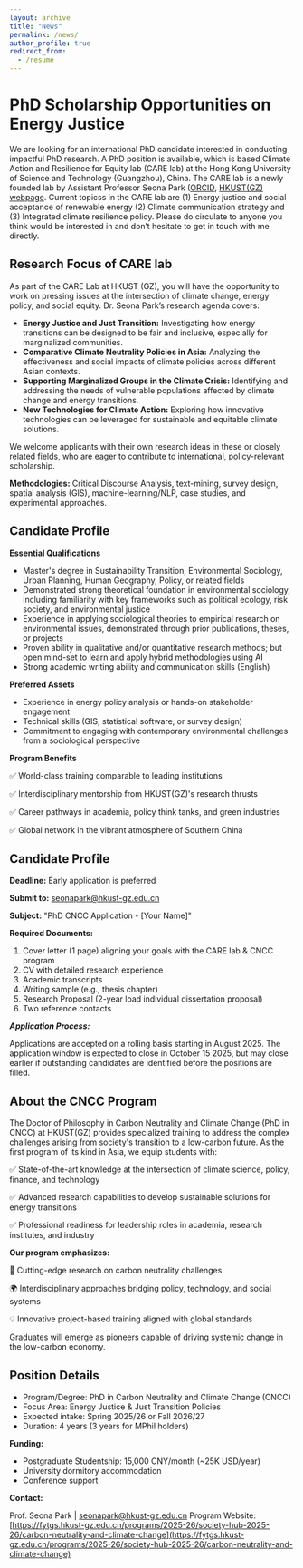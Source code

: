 ```yaml
---
layout: archive
title: "News"
permalink: /news/
author_profile: true
redirect_from:
  - /resume
---
```


# PhD Scholarship Opportunities on Energy Justice

We are looking for an international PhD candidate interested in conducting impactful PhD research. A PhD position is available, which is based Climate Action and Resilience for Equity lab (CARE lab) at the Hong Kong University of Science and Technology (Guangzhou), China. The CARE lab is a newly founded lab by Assistant Professor Seona Park ([ORCID](https://orcid.org/0000-0003-1696-5571), [HKUST(GZ) webpage](https://facultyprofiles.hkust-gz.edu.cn/faculty-personal-page/PARK-Seona/seonapark). Current topicss in the CARE lab are (1) Energy justice and social acceptance of renewable energy (2) Climate communication strategy and (3) Integrated climate resilience policy. Please do circulate to anyone you think would be interested in and don’t hesitate to get in touch with me directly.

## Research Focus of CARE lab
As part of the CARE Lab at HKUST (GZ), you will have the opportunity to work on pressing issues at the intersection of climate change, energy policy, and social equity. Dr. Seona Park’s research agenda covers:
- **Energy Justice and Just Transition:** Investigating how energy transitions can be designed to be fair and inclusive, especially for marginalized communities.
- **Comparative Climate Neutrality Policies in Asia:** Analyzing the effectiveness and social impacts of climate policies across different Asian contexts.
- **Supporting Marginalized Groups in the Climate Crisis:** Identifying and addressing the needs of vulnerable populations affected by climate change and energy transitions.
- **New Technologies for Climate Action:** Exploring how innovative technologies can be leveraged for sustainable and equitable climate solutions.

We welcome applicants with their own research ideas in these or closely related fields, who are eager to contribute to international, policy-relevant scholarship.

**Methodologies:** Critical Discourse Analysis, text-mining, survey design, spatial analysis (GIS), machine-learning/NLP, case studies, and experimental approaches.

## Candidate Profile
**Essential Qualifications**
- Master's degree in Sustainability Transition, Environmental Sociology, Urban Planning, Human Geography, Policy, or related fields
- Demonstrated strong theoretical foundation in environmental sociology, including familiarity with key frameworks such as political ecology, risk society, and environmental justice
- Experience in applying sociological theories to empirical research on environmental issues, demonstrated through prior publications, theses, or projects
- Proven ability in qualitative and/or quantitative research methods; but open mind-set to learn and apply hybrid methodologies using AI
- Strong academic writing ability and communication skills (English)
  
**Preferred Assets**
- Experience in energy policy analysis or hands-on stakeholder engagement
- Technical skills (GIS, statistical software, or survey design)
- Commitment to engaging with contemporary environmental challenges from a sociological perspective

**Program Benefits**


✅ World-class training comparable to leading institutions


✅ Interdisciplinary mentorship from HKUST(GZ)'s research thrusts


✅ Career pathways in academia, policy think tanks, and green industries


✅ Global network in the vibrant atmosphere of Southern China

## Candidate Profile
**Deadline:** Early application is preferred

**Submit to:** [seonapark@hkust-gz.edu.cn](seonapark@hkust-gz.edu.cn)

**Subject:** "PhD CNCC Application - [Your Name]"

**Required Documents:**
1. Cover letter (1 page) aligning your goals with the CARE lab & CNCC program
2. CV with detailed research experience
3. Academic transcripts
4. Writing sample (e.g., thesis chapter)
5. Research Proposal (2-year load individual dissertation proposal)
6. Two reference contacts

***Application Process:***


Applications are accepted on a rolling basis starting in August 2025. The application window is expected to close in October 15 2025, but may close earlier if outstanding candidates are identified before the positions are filled.

## About the CNCC Program
The Doctor of Philosophy in Carbon Neutrality and Climate Change (PhD in CNCC) at HKUST(GZ) provides specialized training to address the complex challenges arising from society's transition to a low-carbon future. As the first program of its kind in Asia, we equip students with:


  ✅ State-of-the-art knowledge at the intersection of climate science, policy, finance, and technology

  
  ✅ Advanced research capabilities to develop sustainable solutions for energy transitions

  
  ✅ Professional readiness for leadership roles in academia, research institutes, and industry
  
**Our program emphasizes:**


🔬 Cutting-edge research on carbon neutrality challenges


🌍 Interdisciplinary approaches bridging policy, technology, and social systems


💡 Innovative project-based training aligned with global standards


Graduates will emerge as pioneers capable of driving systemic change in the low-carbon economy.

## Position Details
- Program/Degree: PhD in Carbon Neutrality and Climate Change (CNCC)
- Focus Area: Energy Justice & Just Transition Policies
- Expected intake: Spring 2025/26 or Fall 2026/27
- Duration: 4 years (3 years for MPhil holders)
  
**Funding:**
- Postgraduate Studentship: 15,000 CNY/month (~25K USD/year) 
- University dormitory accommodation
- Conference support

**Contact:**


Prof. Seona Park | [seonapark@hkust-gz.edu.cn](seonapark@hkust-gz.edu.cn)
Program Website: [https://fytgs.hkust-gz.edu.cn/programs/2025-26/society-hub-2025-26/carbon-neutrality-and-climate-change](https://fytgs.hkust-gz.edu.cn/programs/2025-26/society-hub-2025-26/carbon-neutrality-and-climate-change)

